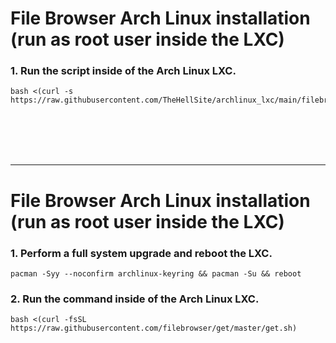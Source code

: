 # File Browser Arch Linux installation (run as root user inside the LXC)

### 1. Run the script inside of the Arch Linux LXC.

  ```
  bash <(curl -s https://raw.githubusercontent.com/TheHellSite/archlinux_lxc/main/filebrowser/filebrowser_installer.sh)
  ```

<br />
<br />
<br />
<br />
<hr>

# File Browser Arch Linux installation (run as root user inside the LXC)

### 1. Perform a full system upgrade and reboot the LXC.

  ```
  pacman -Syy --noconfirm archlinux-keyring && pacman -Su && reboot
  ```

### 2. Run the command inside of the Arch Linux LXC.

  ```
  bash <(curl -fsSL https://raw.githubusercontent.com/filebrowser/get/master/get.sh)
  ```
